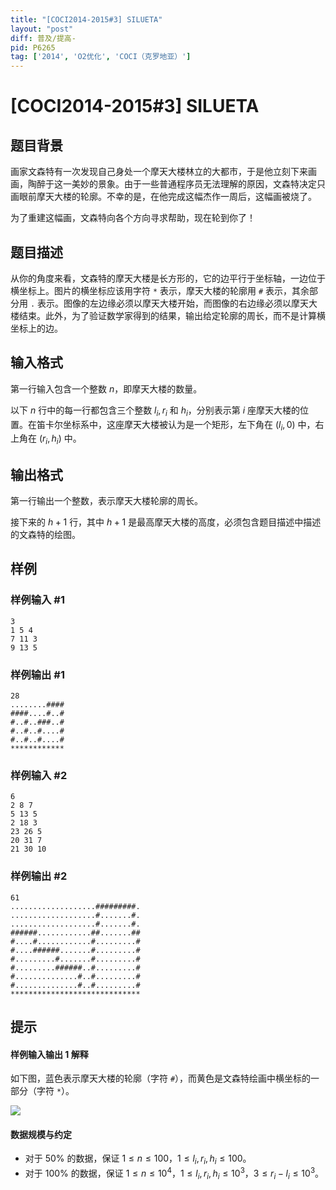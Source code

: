 ```yaml
---
title: "[COCI2014-2015#3] SILUETA"
layout: "post"
diff: 普及/提高-
pid: P6265
tag: ['2014', 'O2优化', 'COCI（克罗地亚）']
---
```

# [COCI2014-2015#3] SILUETA
## 题目背景

画家文森特有一次发现自己身处一个摩天大楼林立的大都市，于是他立刻下来画画，陶醉于这一美妙的景象。由于一些普通程序员无法理解的原因，文森特决定只画眼前摩天大楼的轮廓。不幸的是，在他完成这幅杰作一周后，这幅画被烧了。

为了重建这幅画，文森特向各个方向寻求帮助，现在轮到你了！
## 题目描述

从你的角度来看，文森特的摩天大楼是长方形的，它的边平行于坐标轴，一边位于横坐标上。图片的横坐标应该用字符 `*` 表示，摩天大楼的轮廓用 `#` 表示，其余部分用 `.` 表示。图像的左边缘必须以摩天大楼开始，而图像的右边缘必须以摩天大楼结束。此外，为了验证数学家得到的结果，输出给定轮廓的周长，而不是计算横坐标上的边。
## 输入格式

第一行输入包含一个整数 $n$，即摩天大楼的数量。

以下 $n$ 行中的每一行都包含三个整数 $l_i,r_i$ 和 $h_i$，分别表示第 $i$ 座摩天大楼的位置。在笛卡尔坐标系中，这座摩天大楼被认为是一个矩形，左下角在 $(l_i,0)$ 中，右上角在 $(r_i,h_i)$ 中。
## 输出格式

第一行输出一个整数，表示摩天大楼轮廓的周长。

接下来的 $h+1$ 行，其中 $h+1$ 是最高摩天大楼的高度，必须包含题目描述中描述的文森特的绘图。
## 样例

### 样例输入 #1
```
3
1 5 4
7 11 3
9 13 5

```
### 样例输出 #1
```
28
........####
####....#..#
#..#..###..#
#..#..#....#
#..#..#....#
************

```
### 样例输入 #2
```
6
2 8 7
5 13 5
2 18 3
23 26 5
20 31 7
21 30 10
```
### 样例输出 #2
```
61
...................#########.
...................#.......#.
...................#.......#.
######............##.......##
#....#............#.........#
#....######.......#.........#
#.........#.......#.........#
#.........######..#.........#
#..............#..#.........#
#..............#..#.........#
*****************************

```
## 提示

#### 样例输入输出 1 解释 

如下图，蓝色表示摩天大楼的轮廓（字符 `#`），而黄色是文森特绘画中横坐标的一部分（字符 `*`）。

![](https://cdn.luogu.com.cn/upload/image_hosting/ynl2n5os.png)

#### 数据规模与约定

- 对于 $50\%$ 的数据，保证 $1\le n\le 100$，$1\le l_i,r_i,h_i\le 100$。
- 对于 $100\%$ 的数据，保证 $1\le n\le 10^4$，$1\le l_i,r_i,h_i\le 10^3$，$3 \leq r_i - l_i \leq 10^3$。
